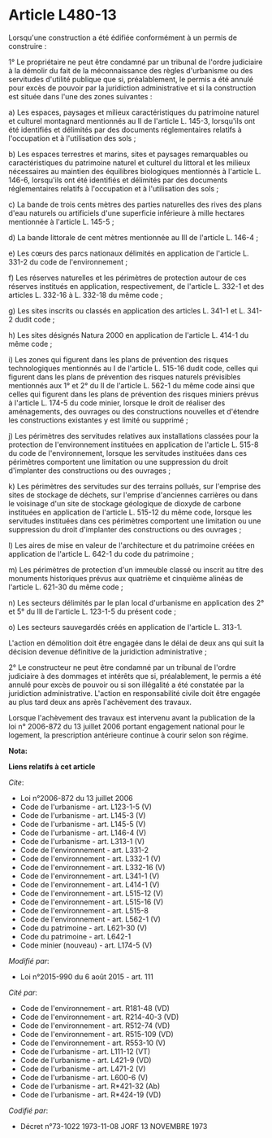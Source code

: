 # Article L480-13

Lorsqu'une construction a été édifiée conformément à un permis de construire : 

1° Le propriétaire ne peut être condamné par un tribunal de l'ordre judiciaire à la démolir du fait de la méconnaissance des
règles d'urbanisme ou des servitudes d'utilité publique que si, préalablement, le permis a été annulé pour excès de pouvoir
par la juridiction administrative et si la construction est située dans l'une des zones suivantes : 

a) Les espaces, paysages et milieux caractéristiques du patrimoine naturel et culturel montagnard mentionnés au II de
l'article L. 145-3, lorsqu'ils ont été identifiés et délimités par des documents réglementaires relatifs à l'occupation et à
l'utilisation des sols ; 

b) Les espaces terrestres et marins, sites et paysages remarquables ou caractéristiques du patrimoine naturel et culturel du
littoral et les milieux nécessaires au maintien des équilibres biologiques mentionnés à l'article L. 146-6, lorsqu'ils ont
été identifiés et délimités par des documents réglementaires relatifs à l'occupation et à l'utilisation des sols ; 

c) La bande de trois cents mètres des parties naturelles des rives des plans d'eau naturels ou artificiels d'une superficie
inférieure à mille hectares mentionnée à l'article L. 145-5 ; 

d) La bande littorale de cent mètres mentionnée au III de l'article L. 146-4 ; 

e) Les cœurs des parcs nationaux délimités en application de l'article L. 331-2 du code de l'environnement ; 

f) Les réserves naturelles et les périmètres de protection autour de ces réserves institués en application, respectivement,
de l'article L. 332-1 et des articles L. 332-16 à L. 332-18 du même code ; 

g) Les sites inscrits ou classés en application des articles L. 341-1 et L. 341-2 dudit code ; 

h) Les sites désignés Natura 2000 en application de l'article L. 414-1 du même code ; 

i) Les zones qui figurent dans les plans de prévention des risques technologiques mentionnés au I de l'article L. 515-16
dudit code, celles qui figurent dans les plans de prévention des risques naturels prévisibles mentionnés aux 1° et 2° du II
de l'article L. 562-1 du même code ainsi que celles qui figurent dans les plans de prévention des risques miniers prévus à
l'article L. 174-5 du code minier, lorsque le droit de réaliser des aménagements, des ouvrages ou des constructions nouvelles
et d'étendre les constructions existantes y est limité ou supprimé ; 

j) Les périmètres des servitudes relatives aux installations classées pour la protection de l'environnement instituées en
application de l'article L. 515-8 du code de l'environnement, lorsque les servitudes instituées dans ces périmètres
comportent une limitation ou une suppression du droit d'implanter des constructions ou des ouvrages ; 

k) Les périmètres des servitudes sur des terrains pollués, sur l'emprise des sites de stockage de déchets, sur l'emprise
d'anciennes carrières ou dans le voisinage d'un site de stockage géologique de dioxyde de carbone instituées en application
de l'article L. 515-12 du même code, lorsque les servitudes instituées dans ces périmètres comportent une limitation ou une
suppression du droit d'implanter des constructions ou des ouvrages ; 

l) Les aires de mise en valeur de l'architecture et du patrimoine créées en application de l'article L. 642-1 du code du
patrimoine ; 

m) Les périmètres de protection d'un immeuble classé ou inscrit au titre des monuments historiques prévus aux quatrième et
cinquième alinéas de l'article L. 621-30 du même code ; 

n) Les secteurs délimités par le plan local d'urbanisme en application des 2° et 5° du III de l'article L. 123-1-5 du présent
code ; 

o) Les secteurs sauvegardés créés en application de l'article L. 313-1. 

L'action en démolition doit être engagée dans le délai de deux ans qui suit la décision devenue définitive de la juridiction
administrative ; 

2° Le constructeur ne peut être condamné par un tribunal de l'ordre judiciaire à des dommages et intérêts que si,
préalablement, le permis a été annulé pour excès de pouvoir ou si son illégalité a été constatée par la juridiction
administrative. L'action en responsabilité civile doit être engagée au plus tard deux ans après l'achèvement des travaux. 

Lorsque l'achèvement des travaux est intervenu avant la publication de la loi n° 2006-872 du 13 juillet 2006 portant
engagement national pour le logement, la prescription antérieure continue à courir selon son régime.

**Nota:**



**Liens relatifs à cet article**

_Cite_:

  - Loi n°2006-872 du 13 juillet 2006
  - Code de l'urbanisme - art. L123-1-5 (V)
  - Code de l'urbanisme - art. L145-3 (V)
  - Code de l'urbanisme - art. L145-5 (V)
  - Code de l'urbanisme - art. L146-4 (V)
  - Code de l'urbanisme - art. L313-1 (V)
  - Code de l'environnement - art. L331-2
  - Code de l'environnement - art. L332-1 (V)
  - Code de l'environnement - art. L332-16 (V)
  - Code de l'environnement - art. L341-1 (V)
  - Code de l'environnement - art. L414-1 (V)
  - Code de l'environnement - art. L515-12 (V)
  - Code de l'environnement - art. L515-16 (V)
  - Code de l'environnement - art. L515-8
  - Code de l'environnement - art. L562-1 (V)
  - Code du patrimoine - art. L621-30 (V)
  - Code du patrimoine - art. L642-1
  - Code minier (nouveau) - art. L174-5 (V)

_Modifié par_:

  - Loi n°2015-990 du 6 août 2015 - art. 111

_Cité par_:

  - Code de l'environnement - art. R181-48 (VD)
  - Code de l'environnement - art. R214-40-3 (VD)
  - Code de l'environnement - art. R512-74 (VD)
  - Code de l'environnement - art. R515-109 (VD)
  - Code de l'environnement - art. R553-10 (V)
  - Code de l'urbanisme - art. L111-12 (VT)
  - Code de l'urbanisme - art. L421-9 (VD)
  - Code de l'urbanisme - art. L471-2 (V)
  - Code de l'urbanisme - art. L600-6 (V)
  - Code de l'urbanisme - art. R*421-32 (Ab)
  - Code de l'urbanisme - art. R*424-19 (VD)

_Codifié par_:

  - Décret n°73-1022 1973-11-08 JORF 13 NOVEMBRE 1973
